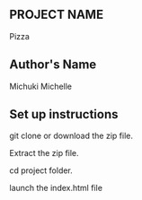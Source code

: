 ## PROJECT NAME
Pizza

## Author's Name
 Michuki Michelle

 ## Set up instructions
 git clone or download the zip file.

 Extract the zip file.

 cd project folder.

 launch the index.html file
 